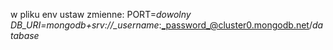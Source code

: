 w pliku env ustaw zmienne:
PORT=_dowolny
DB_URI=mongodb+srv://\_username_:_password_@cluster0.mongodb.net/_database_
